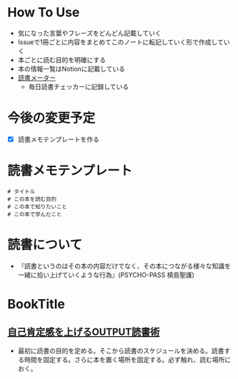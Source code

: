 # How To Use
- 気になった言葉やフレーズをどんどん記載していく
- Issueで1冊ごとに内容をまとめてこのノートに転記していく形で作成していく
- 本ごとに読む目的を明確にする
- 本の情報一覧はNotionに記載している
- [読書メーター](https://bookmeter.com/home)
  - 毎日読書チェッカーに記録している

# 今後の変更予定
- [x] 読書メモテンプレートを作る

# 読書メモテンプレート
```
# タイトル
# この本を読む目的
# この本で知りたいこと
# この本で学んだこと
```
# 読書について
- 『読書というのはその本の内容だけでなく、その本につながる様々な知識を一緒に拾い上げていくような行為』(PSYCHO-PASS 槙島聖護)

# BookTitle
## [自己肯定感を上げるOUTPUT読書術](https://www.amazon.co.jp/dp/B08TW8X1R7/ref=cm_sw_r_tw_dp_3BNX2QATYAY7QQG6V820)
- 最初に読書の目的を定める。そこから読書のスケジュールを決める。読書する時間を固定する。さらに本を置く場所を固定する。必ず触れ、読む場所におく。
